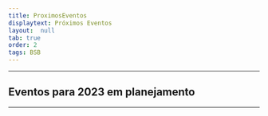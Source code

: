 ```yaml
---
title: ProximosEventos
displaytext: Próximos Eventos
layout:  null
tab: true
order: 2
tags: BSB
---
```


---------------------
## Eventos para 2023 em planejamento
---------------------
